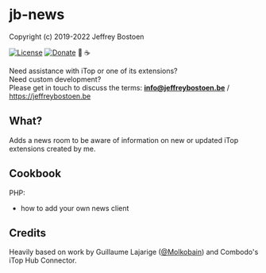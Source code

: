 # jb-news

Copyright (c) 2019-2022 Jeffrey Bostoen

[![License](https://img.shields.io/github/license/jbostoen/iTop-custom-extensions)](https://github.com/jbostoen/iTop-custom-extensions/blob/master/license.md)
[![Donate](https://img.shields.io/badge/Donate-PayPal-green.svg)](https://www.paypal.me/jbostoen)
🍻 ☕

Need assistance with iTop or one of its extensions?  
Need custom development?  
Please get in touch to discuss the terms: **info@jeffreybostoen.be** / https://jeffreybostoen.be

## What?

Adds a news room to be aware of information on new or updated iTop extensions created by me.


## Cookbook

PHP: 
* how to add your own news client

## Credits

Heavily based on work by Guillaume Lajarige ([@Molkobain](https://github.com/Molkobain)) and Combodo's iTop Hub Connector.


